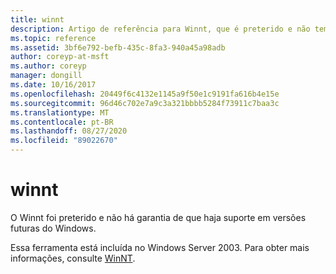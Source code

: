 ```yaml
---
title: winnt
description: Artigo de referência para Winnt, que é preterido e não tem garantia de suporte em versões futuras do Windows.
ms.topic: reference
ms.assetid: 3bf6e792-befb-435c-8fa3-940a45a98adb
author: coreyp-at-msft
ms.author: coreyp
manager: dongill
ms.date: 10/16/2017
ms.openlocfilehash: 20449f6c4132e1145a9f50e1c9191fa616b4e15e
ms.sourcegitcommit: 96d46c702e7a9c3a321bbbb5284f73911c7baa3c
ms.translationtype: MT
ms.contentlocale: pt-BR
ms.lasthandoff: 08/27/2020
ms.locfileid: "89022670"
---
```

# <a name="winnt"></a>winnt



O Winnt foi preterido e não há garantia de que haja suporte em versões futuras do Windows.

Essa ferramenta está incluída no Windows Server 2003. Para obter mais informações, consulte [WinNT](/previous-versions/orphan-topics/ws.10/cc755763(v=ws.10)).

